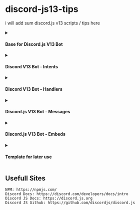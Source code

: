 # discord-js13-tips
i will add sum discord.js v13 scripts / tips here

<details>
<summary><h4>Base for Discord.js V13 Bot</h4></summary>
  
```js
const { Client, Intents } = require('discord.js');
const client = new Client({ intents: [Intents.FLAGS.GUILDS] });

client.on('ready', () => {
  console.log(`Bot Have been Successfully started: ${client.user.tag}`);
});

client.login('token');
```
  
</details>

<details>
<summary><h4>Discord V13 Bot - Intents</h4></summary>

**Basic Intents**
```js
    intents: [
        Intents.FLAGS.GUILDS, // Basic Guild stuff.
        Intents.FLAGS.GUILD_MESSAGES, // Bot Can react to Messages sent in guilds.
        Intents.FLAGS.GUILD_BANS, // Bot can manage bans
        Intents.FLAGS.GUILD_PRESENCES, // Guilds can manage bot Precense.
        Intents.FLAGS.DIRECT_MESSAGES, // Bot can send / react to DMS.
        Intents.FLAGS.MANAGE_MESSAGES, // Bot can manage messages.
    ]
```

**All Intents**
```js
    const kaikkiintentit = new Intents(32767); // Will give all intents.

    intents: [
        kaikkiintentit // written in finnish but means all intents
    ]

```

</details>

<details>
<summary><h4>Discord V13 Bot - Handlers</h4></summary>

**Example Command ["SLASH"]**
```js
const { SlashCommandBuilder } = require("@discordjs/builders");

module.exports = {
    data: new SlashCommandBuilder()
        .setName("sayhello")
        .setDescription("Command Desc"),

    async execute(interaction) {

        interaction.reply({
            content: "Hello!", // Content "message"
            //Embeds: [], // Embeds
            ephemeral: true, // Will reply as interaction creator sees only
        });
    },
};
```

**Command Handler from** `commands` **folder**
```js

const fs = require("fs");

const commandFiles = fs.readdirSync("./commands").filter(file => file.endsWith(".js"))
const commands = [];

client.commands = new Collection();

for (const file of commandFiles) {
    const command = require(`./commands/${file}`);
    commands.push(command.data.toJSON());
    client.commands.set(command.data.name, command)
}
```

**Event Handler from** `events` **folder**
```js
const fs = require("fs");

const eventFiles = fs.readdirSync('./events').filter(file => file.endsWith('.js'));
for (const file of eventFiles) {
	const event = require(`./events/${file}`);
	if (event.once) {
		client.once(event.name, (...args) => event.execute(...args));
	} else {
		client.on(event.name, (...args) => event.execute(...args));
	}
}
```

</details>

<details>
<summary><h4>Discord.js V13 Bot - Messages</h4></summary>

**Normal Messages**
```js

const embedi = new Discord.MessageEmbed()
.setAuthor({ name: "test embedi" });

message.channel.send({
  content: "hello", // Content = message
  embeds: [embedi] // message Embeds
});

message.reply({
  content: "hello", // Content = message
  embeds: [embedi] // message Embeds
});
```

**Interaction Messages**
```js
const embedi = new Discord.MessageEmbed()
.setAuthor({ name: "test embedi" });

interaction.channel.send({
  content: "hello", // Content = message
  embeds: [embedi], // message Embeds
});

interaction.reply({
  content: "hello", // Content = message
  embeds: [embedi], // message Embeds
  ephemeral: true or false // True = private msg | false = public
});
```

</details>

<details>
<summary><h4>Discord.js V13 Bot - Embeds</h4></summary>

```js
const { MessageEmbed } = require('discord.js');

const ExampleEmbed = new MessageEmbed()
	.setColor('#4278f5') // https://g.co/kgs/AJQC7D google color picker
	.setTitle('Embed Title') // Embed Title
	.setURL('https://github.com/mazk5145') // Embed Title Url
	.setAuthor({ name: 'Author Name', iconURL: 'https://i.imgur.com/sZFxUoj_d.webp', url: 'https://github.com/mazk5145' }) //Author Name, Icon, Link
	.setDescription('Desc Content') // Embed Desc Content
	.setThumbnail('https://i.imgur.com/sZFxUoj_d.webp') // Thumbnail Picture
	.addField('Field Title', 'Field Value', true) // Fields
	.setImage('https://i.imgur.com/sZFxUoj_d.webp') // Embed Image
	.setTimestamp() // Add timestamp to your embed
	.setFooter({ text: 'Footer Text', iconURL: 'https://i.imgur.com/sZFxUoj_d.webp' }); // Embed Footer text + icon
```

**Credits**
```
https://discordjs.guide/popular-topics/embeds.html
```

</details>

<details>
<summary><h4>Template for later use</h4></summary>

### (TEMPLATE DON'T DELETE)
```js

```

### (TEMPLATE DON'T DELETE)
```js

```

### (TEMPLATE DON'T DELETE)
```js

```

### (TEMPLATE DON'T DELETE)
```js

```

### (TEMPLATE DON'T DELETE)
```js

```

### (TEMPLATE DON'T DELETE)
```js

```

### (TEMPLATE DON'T DELETE)
```js

```

### (TEMPLATE DON'T DELETE)
```js

```

### (TEMPLATE DON'T DELETE)
```js

```

### (TEMPLATE DON'T DELETE)
```js

```

### (TEMPLATE DON'T DELETE)
```js

```

### (TEMPLATE DON'T DELETE)
```js

```

### (TEMPLATE DON'T DELETE)
```js

```

### (TEMPLATE DON'T DELETE)
```js

```

### (TEMPLATE DON'T DELETE)
```js

```

### (TEMPLATE DON'T DELETE)
```js

```

### (TEMPLATE DON'T DELETE)
```js

```

### (TEMPLATE DON'T DELETE)
```js

```

### (TEMPLATE DON'T DELETE)
```js

```

</details>




## Usefull Sites
```
NPM: https://npmjs.com/
Discord Docs: https://discord.com/developers/docs/intro
Discord JS Docs: https://discord.js.org
Discord JS Github: https://github.com/discordjs/discord.js
```
